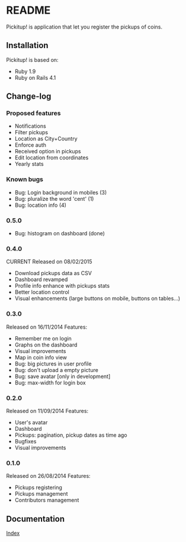 # README
Pickitup! is application that let you register the pickups of coins.

## Installation
Pickitup! is based on:
 * Ruby 1.9
 * Ruby on Rails 4.1

## Change-log

### Proposed features
 * Notifications
 * Filter pickups
 * Location as City+Country
 * Enforce auth
 * Received option in pickups
 * Edit location from coordinates
 * Yearly stats

### Known bugs
 * Bug: Login background in mobiles (3)
 * Bug: pluralize the word 'cent' (1)
 * Bug: location info (4)

### 0.5.0
 * Bug: histogram on dashboard (done)

### 0.4.0
CURRENT
Released on 08/02/2015
 * Download pickups data as CSV
 * Dashboard revamped
 * Profile info enhance with pickups stats
 * Better location control
 * Visual enhancements (large buttons on mobile, buttons on tables...)

### 0.3.0
Released on 16/11/2014
Features:
 * Remember me on login
 * Graphs on the dashboard
 * Visual improvements
 * Map in coin info view
 * Bug: big pictures in user profile
 * Bug: don't upload a empty picture
 * Bug: save avatar [only in development]
 * Bug: max-width for login box

### 0.2.0
Released on 11/09/2014
Features:
 * User's avatar
 * Dashboard
 * Pickups: pagination, pickup dates as time ago
 * Bugfixes
 * Visual improvements

### 0.1.0
Released on 26/08/2014
Features:
 * Pickups registering
 * Pickups management
 * Contributors management

## Documentation
[Index](doc/readme.md)
